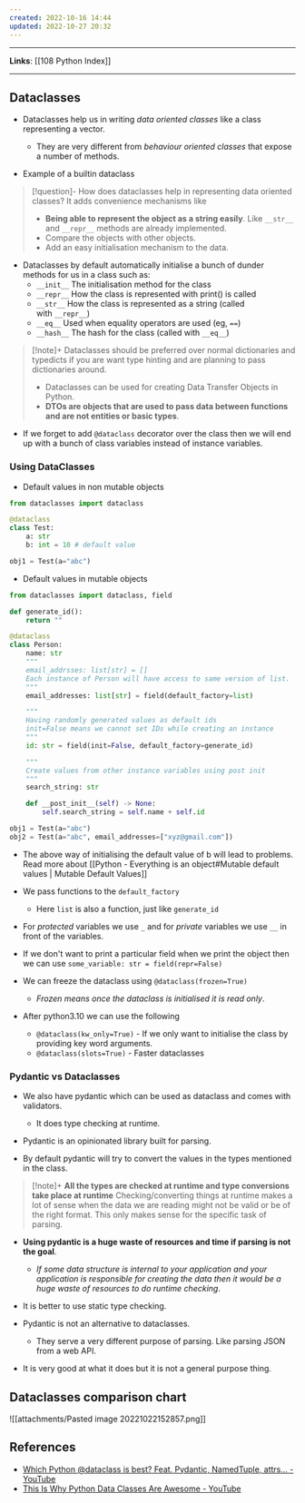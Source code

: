 ```yaml
---
created: 2022-10-16 14:44
updated: 2022-10-27 20:32
---
```

---
**Links**: [[108 Python Index]]

---
## Dataclasses
- Dataclasses help us in writing *data oriented classes* like a class representing a vector.
	- They are very different from *behaviour oriented classes* that expose a number of methods.

- Example of a builtin dataclass

> [!question]- How does dataclasses help in representing data oriented classes?
> It adds convenience mechanisms like
> - **Being able to represent the object as a string easily**. Like `__str__` and `__repr__` methods are already implemented.
> - Compare the objects with other objects.
> - Add an easy initialisation mechanism to the data.

- Dataclasses by default automatically initialise a bunch of dunder methods for us in a class such as:
	- `__init__` The initialisation method for the class
	- `__repr__` How the class is represented with print() is called
	- `__str__` How the class is represented as a string (called with `__repr__`)
	- `__eq__` Used when equality operators are used (eg, `==`)
	- `__hash__` The hash for the class (called with `__eq__`)

> [!note]+ Dataclasses should be preferred over normal dictionaries and typedicts if you are want type hinting and are planning to pass dictionaries around.
> - Dataclasses can be used for creating Data Transfer Objects in Python. 
> - **DTOs are objects that are used to pass data between functions and are not entities or basic types**.

- If we forget to add `@dataclass` decorator over the class then we will end up with a bunch of class variables instead of instance variables.

### Using DataClasses
- Default values in non mutable objects
```python
from dataclasses import dataclass

@dataclass
class Test:
	a: str
	b: int = 10 # default value

obj1 = Test(a="abc")
```

- Default values in mutable objects
```python
from dataclasses import dataclass, field

def generate_id():
	return ""

@dataclass
class Person:
	name: str
	"""
	email_addrsses: list[str] = [] 
	Each instance of Person will have access to same version of list.
	"""
	email_addresses: list[str] = field(default_factory=list)

	"""
	Having randomly generated values as default ids
	init=False means we cannot set IDs while creating an instance
	"""
	id: str = field(init=False, default_factory=generate_id)

	"""
	Create values from other instance variables using post init
	"""
	search_string: str

	def __post_init__(self) -> None:
		self.search_string = self.name + self.id

obj1 = Test(a="abc")
obj2 = Test(a="abc", email_addresses=["xyz@gmail.com"])
```

- The above way of initialising the default value of b will lead to problems. Read more about [[Python - Everything is an object#Mutable default values | Mutable Default Values]]
- We pass functions to the `default_factory`
	- Here `list` is also a function, just like `generate_id`

- For *protected* variables we use `_` and for *private* variables we use `__` in front of the variables.
- If we don't want to print a particular field when we print the object then we can use `some_variable: str = field(repr=False)`
- We can freeze the dataclass using `@dataclass(frozen=True)`
	- *Frozen means once the dataclass is initialised it is read only*.
- After python3.10 we can use the following
	- `@dataclass(kw_only=True)` - If we only want to initialise the class by providing key word arguments.
	- `@dataclass(slots=True)` - Faster dataclasses

### Pydantic vs Dataclasses
- We also have pydantic which can be used as dataclass and comes with validators.
	- It does type checking at runtime.

- Pydantic is an opinionated library built for parsing. 
- By default pydantic will try to convert the values in the types mentioned in the class. 

> [!note]+ **All the types are checked at runtime and type conversions take place at runtime**
> Checking/converting things at runtime makes a lot of sense when the data we are reading might not be valid or be of the right format.
> This only makes sense for the specific task of parsing.

- **Using pydantic is a huge waste of resources and time if parsing is not the goal**.
	- *If some data structure is internal to your application and your application is responsible for creating the data then it would be a huge waste of resources to do runtime checking*.

- It is better to use static type checking.
- Pydantic is not an alternative to dataclasses. 
	- They serve a very different purpose of parsing. Like parsing JSON from a web API.
- It is very good at what it does but it is not a general purpose thing.

## Dataclasses comparison chart
![[attachments/Pasted image 20221022152857.png]]

## References
- [Which Python @dataclass is best? Feat. Pydantic, NamedTuple, attrs... - YouTube](https://www.youtube.com/watch?v=vCLetdhswMg)
- [This Is Why Python Data Classes Are Awesome - YouTube](https://www.youtube.com/watch?v=CvQ7e6yUtnw)